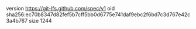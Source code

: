 version https://git-lfs.github.com/spec/v1
oid sha256:ec70b8347d82fef5b7cff5bb0d6775e741daf9ebc2f6bd7c3d767e42c3a4b767
size 1244
